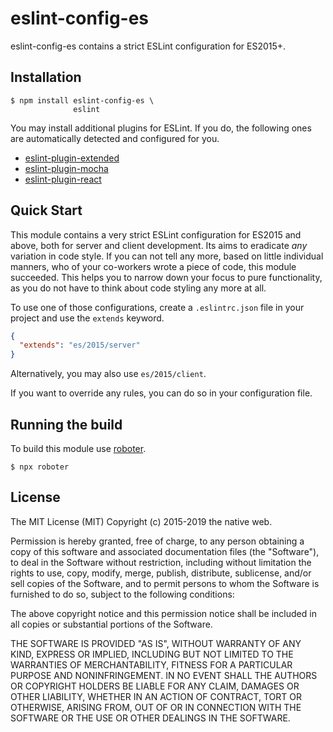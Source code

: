 # eslint-config-es

eslint-config-es contains a strict ESLint configuration for ES2015+.

## Installation

```shell
$ npm install eslint-config-es \
              eslint
```

You may install additional plugins for ESLint. If you do, the following ones are automatically detected and configured for you.

-   [eslint-plugin-extended](https://www.npmjs.com/package/eslint-plugin-extended)
-   [eslint-plugin-mocha](https://www.npmjs.com/package/eslint-plugin-mocha)
-   [eslint-plugin-react](https://www.npmjs.com/package/eslint-plugin-react)

## Quick Start

This module contains a very strict ESLint configuration for ES2015 and above, both for server and client development. Its aims to eradicate _any_ variation in code style. If you can not tell any more, based on little individual manners, who of your co-workers wrote a piece of code, this module succeeded. This helps you to narrow down your focus to pure functionality, as you do not have to think about code styling any more at all.

To use one of those configurations, create a `.eslintrc.json` file in your project and use the `extends` keyword.

```json
{
  "extends": "es/2015/server"
}
```

Alternatively, you may also use `es/2015/client`.

If you want to override any rules, you can do so in your configuration file.

## Running the build

To build this module use [roboter](https://www.npmjs.com/package/roboter).

```shell
$ npx roboter
```

## License

The MIT License (MIT)
Copyright (c) 2015-2019 the native web.

Permission is hereby granted, free of charge, to any person obtaining a copy of this software and associated documentation files (the "Software"), to deal in the Software without restriction, including without limitation the rights to use, copy, modify, merge, publish, distribute, sublicense, and/or sell copies of the Software, and to permit persons to whom the Software is furnished to do so, subject to the following conditions:

The above copyright notice and this permission notice shall be included in all copies or substantial portions of the Software.

THE SOFTWARE IS PROVIDED "AS IS", WITHOUT WARRANTY OF ANY KIND, EXPRESS OR IMPLIED, INCLUDING BUT NOT LIMITED TO THE WARRANTIES OF MERCHANTABILITY, FITNESS FOR A PARTICULAR PURPOSE AND NONINFRINGEMENT. IN NO EVENT SHALL THE AUTHORS OR COPYRIGHT HOLDERS BE LIABLE FOR ANY CLAIM, DAMAGES OR OTHER LIABILITY, WHETHER IN AN ACTION OF CONTRACT, TORT OR OTHERWISE, ARISING FROM, OUT OF OR IN CONNECTION WITH THE SOFTWARE OR THE USE OR OTHER DEALINGS IN THE SOFTWARE.
